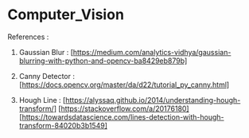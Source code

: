 # Computer_Vision


References :


1) Gaussian Blur :  [https://medium.com/analytics-vidhya/gaussian-blurring-with-python-and-opencv-ba8429eb879b]

2) Canny Detector : [https://docs.opencv.org/master/da/d22/tutorial_py_canny.html]

3) Hough Line    : [https://alyssaq.github.io/2014/understanding-hough-transform/]
                   [https://stackoverflow.com/a/20176180]
                   [https://towardsdatascience.com/lines-detection-with-hough-transform-84020b3b1549]
